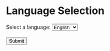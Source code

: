 <!DOCTYPE html>
<html>
<head>
    <title>Language Form</title>
</head>
<body>
    <h1>Language Selection</h1>
    <form>
        <label for="language">Select a language:</label>
        <select id="language" name="language">
            <option value="english">English</option>
            <option value="amharic">Amharic</option>
        </select>
        <br><br>
        <input type="submit" value="Submit">
    </form>
</body>
</html>
